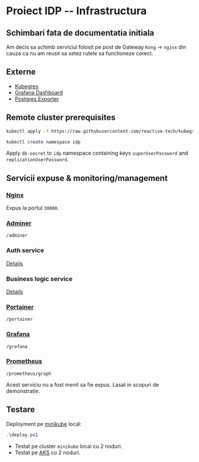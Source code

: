 # Proiect IDP -- Infrastructura

## Schimbari fata de documentatia initiala
Am decis sa schimb serviciul folosit pe post de Gateway `Kong` -> `nginx` din
cauza ca nu am reusit sa setez rutele sa functioneze corect.

## Externe
  - [Kubegres](https://www.kubegres.io/)
  - [Grafana Dashboard](https://grafana.com/grafana/dashboards/315-kubernetes-cluster-monitoring-via-prometheus/)
  - [Postgres Exporter](https://github.com/prometheus-community/postgres_exporter)

## Remote cluster prerequisites
```bash
kubectl apply -f https://raw.githubusercontent.com/reactive-tech/kubegres/v1.18/kubegres.yaml
```
```bash
kubectl create namespace idp
```

Apply `db-secret` to `idp` namespace containing keys `superUserPassword` and `replicationUserPassword`.

## Servicii expuse & monitoring/management
### [Nginx](https://hub.docker.com/_/nginx)
Expus la portul `30000`.
### [Adminer](https://hub.docker.com/_/adminer/)
```
/adminer
```
### Auth service
[Details](https://github.com/Proiect-IDP-Cazanov-Catruc/auth-service?tab=readme-ov-file#exposed-endpoints)
### Business logic service
[Details](https://github.com/Proiect-IDP-Cazanov-Catruc/business-logic-service?tab=readme-ov-file#exposed-endpoints)
### [Portainer](https://www.portainer.io/)
```
/portainer
```
### [Grafana](https://grafana.com/)
```
/grafana
```
### [Prometheus](https://prometheus.io/)
```
/prometheus/graph
```
Acest serviciu nu a fost menit sa fie expus. Lasat in scopuri de demonstratie.
## Testare
Deployment pe [minikube](https://minikube.sigs.k8s.io/docs/start/) local:
```powershell
.\deploy.ps1
```
  - Testat pe cluster `minikube` local cu 2 noduri.
  - Testat pe [AKS](https://learn.microsoft.com/en-us/azure/aks/) cu 2 noduri.